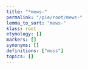 ```yaml
---
title: "*mews-"
permalink: "/pie/root/mews-"
lemma_to_sort: "mews-"
klass: root
etymology: []
markers: []
synonyms: []
definitions: ["moss"]
topics: []
---
```

